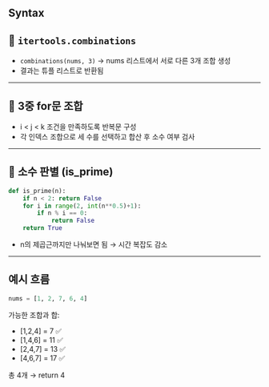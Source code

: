## Syntax

## 🔹 `itertools.combinations`

- `combinations(nums, 3)` → nums 리스트에서 서로 다른 3개 조합 생성
- 결과는 튜플 리스트로 반환됨

---

## 🔹 3중 for문 조합

- i < j < k 조건을 만족하도록 반복문 구성
- 각 인덱스 조합으로 세 수를 선택하고 합산 후 소수 여부 검사

---

## 🔹 소수 판별 (is_prime)

```python
def is_prime(n):
    if n < 2: return False
    for i in range(2, int(n**0.5)+1):
        if n % i == 0:
            return False
    return True
```

- n의 제곱근까지만 나눠보면 됨 → 시간 복잡도 감소

---

## 예시 흐름

```python
nums = [1, 2, 7, 6, 4]
```

가능한 조합과 합:
- [1,2,4] = 7 ✅
- [1,4,6] = 11 ✅
- [2,4,7] = 13 ✅
- [4,6,7] = 17 ✅

총 4개 → return 4
